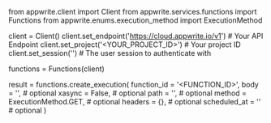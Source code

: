 from appwrite.client import Client
from appwrite.services.functions import Functions
from appwrite.enums.execution_method import ExecutionMethod

client = Client()
client.set_endpoint('https://cloud.appwrite.io/v1') # Your API Endpoint
client.set_project('<YOUR_PROJECT_ID>') # Your project ID
client.set_session('') # The user session to authenticate with

functions = Functions(client)

result = functions.create_execution(
    function_id = '<FUNCTION_ID>',
    body = '<BODY>', # optional
    xasync = False, # optional
    path = '<PATH>', # optional
    method = ExecutionMethod.GET, # optional
    headers = {}, # optional
    scheduled_at = '' # optional
)
